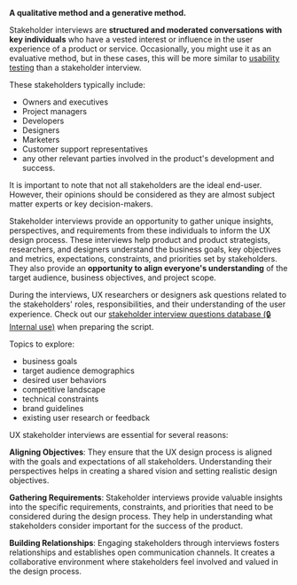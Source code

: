 **A qualitative method and a generative method.**

Stakeholder interviews are **structured and moderated conversations with key individuals** who have a vested interest or influence in the user experience of a product or service. Occasionally, you might use it as an evaluative method, but in these cases, this will be more similar to [usability testing](https://infinum.com/handbook/design/research/evaluative-research/moderated-usability-testing) than a stakeholder interview.

These stakeholders typically include: 

- Owners and executives
- Project managers
- Developers
- Designers
- Marketers
- Customer support representatives
- any other relevant parties involved in the product's development and success.

It is important to note that not all stakeholders are the ideal end-user. However, their opinions should be considered as they are almost subject matter experts or key decision-makers. 

Stakeholder interviews provide an opportunity to gather unique insights, perspectives, and requirements from these individuals to inform the UX design process. These interviews help product and product strategists, researchers, and designers understand the business goals, key objectives and metrics, expectations, constraints, and priorities set by stakeholders. They also provide an **opportunity to align everyone's understanding** of the target audience, business objectives, and project scope.

During the interviews, UX researchers or designers ask questions related to the stakeholders' roles, responsibilities, and their understanding of the user experience. Check out our [stakeholder interview questions database (🔒Internal use)](https://docs.google.com/document/d/1CO12vqlp3KVrfhVhFOLyU7bbtTwzKIbVH3eshB47r-A/edit?usp=sharing)  when preparing the script. 

Topics to explore:

- business goals
- target audience demographics
- desired user behaviors
- competitive landscape
- technical constraints
- brand guidelines
- existing user research or feedback

UX stakeholder interviews are essential for several reasons:

**Aligning Objectives**: They ensure that the UX design process is aligned with the goals and expectations of all stakeholders. Understanding their perspectives helps in creating a shared vision and setting realistic design objectives.

**Gathering Requirements**: Stakeholder interviews provide valuable insights into the specific requirements, constraints, and priorities that need to be considered during the design process. They help in understanding what stakeholders consider important for the success of the product.

**Building Relationships**: Engaging stakeholders through interviews fosters relationships and establishes open communication channels. It creates a collaborative environment where stakeholders feel involved and valued in the design process.
